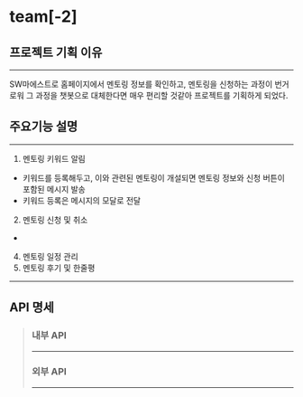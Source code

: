 # team[-2]

## 프로젝트 기획 이유
------------
SW마에스트로 홈페이지에서 멘토링 정보를 확인하고, 멘토링을 신청하는 과정이 번거로워 그 과정을
챗봇으로 대체한다면 매우 편리할 것같아 프로젝트를 기획하게 되었다.



## 주요기능 설명
------------
1) 멘토링 키워드 알림
  + 키워드를 등록해두고, 이와 관련된 멘토링이 개설되면 멘토링 정보와 신청 버튼이 포함된 메시지 발송
  + 키워드 등록은 메시지의 모달로 전달
2) 멘토링 신청 및 취소
  +
4) 멘토링 일정 관리
5) 멘토링 후기 및 한줄평

------------

## API 명세
>
>
>### 내부 API
>------------
>
>
>
>### 외부 API
>------------

